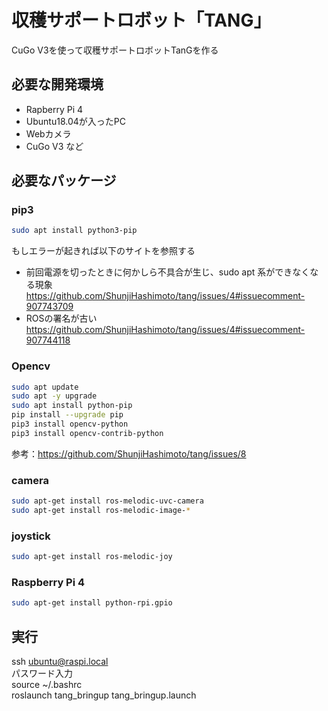 # 収穫サポートロボット「TANG」
CuGo V3を使って収穫サポートロボットTanGを作る

## 必要な開発環境
- Rapberry Pi 4
- Ubuntu18.04が入ったPC
- Webカメラ
- CuGo V3 など

## 必要なパッケージ
### pip3
```bash
sudo apt install python3-pip  
```
もしエラーが起きれば以下のサイトを参照する
- 前回電源を切ったときに何かしら不具合が生じ、sudo apt 系ができなくなる現象
https://github.com/ShunjiHashimoto/tang/issues/4#issuecomment-907743709
- ROSの署名が古い
https://github.com/ShunjiHashimoto/tang/issues/4#issuecomment-907744118

### Opencv
```bash
sudo apt update 
sudo apt -y upgrade
sudo apt install python-pip
pip install --upgrade pip
pip3 install opencv-python
pip3 install opencv-contrib-python
```
参考：https://github.com/ShunjiHashimoto/tang/issues/8

### camera
```bash
sudo apt-get install ros-melodic-uvc-camera  
sudo apt-get install ros-melodic-image-*  
```
### joystick
```bash
sudo apt-get install ros-melodic-joy
```
### Raspberry Pi 4
```bash
sudo apt-get install python-rpi.gpio
```

## 実行
ssh ubuntu@raspi.local  
パスワード入力  
source ~/.bashrc  
roslaunch tang_bringup tang_bringup.launch  
